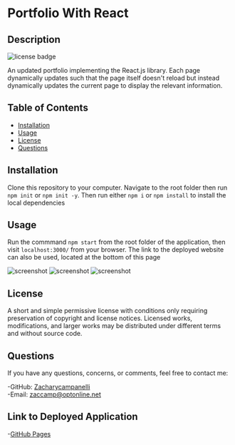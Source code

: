 
# Portfolio With React
  
## Description 
![license badge](https://img.shields.io/badge/license-mit-green)
  
An updated portfolio implementing the React.js library. Each page dynamically updates such that the page itself doesn't reload but instead dynamically updates the current page to display the relevant information. 


## Table of Contents
* [Installation](#Installation)
* [Usage](#Usage)
* [License](#License)
* [Questions](#Questions)



## Installation
Clone this repository to your computer. Navigate to the root folder then run `npm init` or `npm init -y`. Then run either `npm i` or `npm install` to install the local dependencies

  
## Usage
Run the commmand `npm start` from the root folder of the application, then visit `localhost:3000/` from your browser. The link to the deployed website can also be used, located at the bottom of this page

  
![screenshot](assets/images/Screenshot_1.png)
![screenshot](assets/images/Screenshot_2.png)
![screenshot](assets/images/Screenshot_3.png)

## License
A short and simple permissive license with conditions only requiring preservation of copyright and license notices. Licensed works, modifications, and larger works may be distributed under different terms and without source code.  
  
## Questions
If you have any questions, concerns, or comments, feel free to contact me:
  
-GitHub: [Zacharycampanelli](https://github.com/Zacharycampanelli)  
-Email: [zaccamp@optonline.net](mailto:zaccamp@optonline.net)

## Link to Deployed Application
-[GitHub Pages](https://zacharycampanelli.github.io/Portfolio_With_React/)